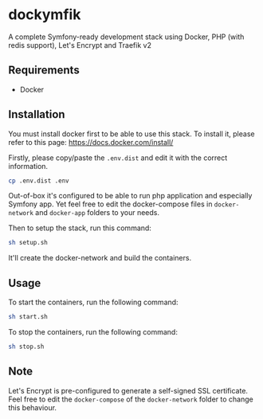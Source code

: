 # dockymfik
A complete Symfony-ready development stack using Docker, PHP (with redis support), Let's Encrypt and Traefik v2

## Requirements
- Docker

## Installation
You must install docker first to be able to use this stack. To install it, please refer to this page: https://docs.docker.com/install/

Firstly, please copy/paste the `.env.dist` and edit it with the correct information.
```bash
cp .env.dist .env
```

Out-of-box it's configured to be able to run php application and especially Symfony app. Yet feel free to edit the docker-compose files in `docker-network` and `docker-app` folders to your needs.

Then to setup the stack, run this command:
```bash
sh setup.sh
```

It'll create the docker-network and build the containers.

## Usage

To start the containers, run the following command:
```bash
sh start.sh
```

To stop the containers, run the following command:
```bash
sh stop.sh
```

## Note
Let's Encrypt is pre-configured to generate a self-signed SSL certificate. Feel free to edit the `docker-compose` of the `docker-network` folder to change this behaviour.
